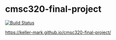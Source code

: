 # cmsc320-final-project

[![Build Status](https://travis-ci.org/keller-mark/cmsc320-final-project.svg?branch=master)](https://travis-ci.org/keller-mark/cmsc320-final-project)

https://keller-mark.github.io/cmsc320-final-project/

